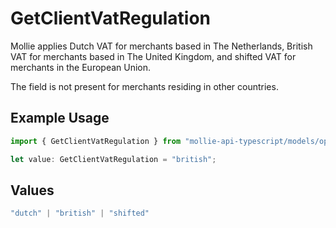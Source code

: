 # GetClientVatRegulation

Mollie applies Dutch VAT for merchants based in The Netherlands, British VAT for merchants based in The United
Kingdom, and shifted VAT for merchants in the European Union.

The field is not present for merchants residing in other countries.

## Example Usage

```typescript
import { GetClientVatRegulation } from "mollie-api-typescript/models/operations";

let value: GetClientVatRegulation = "british";
```

## Values

```typescript
"dutch" | "british" | "shifted"
```